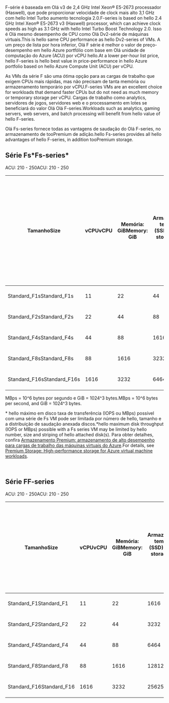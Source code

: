 <!-- F-series, Fs-series* -->

<span data-ttu-id="7b1f5-101">F-série é baseada em Olá v3 de 2,4 GHz Intel Xeon® E5-2673 processador (Haswell), que pode proporcionar velocidade de clock mais alto 3,1 GHz com hello Intel Turbo aumento tecnologia 2.0.</span><span class="sxs-lookup"><span data-stu-id="7b1f5-101">F-series is based on hello 2.4 GHz Intel Xeon® E5-2673 v3 (Haswell) processor, which can achieve clock speeds as high as 3.1 GHz with hello Intel Turbo Boost Technology 2.0.</span></span> <span data-ttu-id="7b1f5-102">Isso é Olá mesmo desempenho de CPU como Olá Dv2-série de máquinas virtuais.</span><span class="sxs-lookup"><span data-stu-id="7b1f5-102">This is hello same CPU performance as hello Dv2-series of VMs.</span></span>  <span data-ttu-id="7b1f5-103">A um preço de lista por hora inferior, Olá F série é melhor o valor de preço-desempenho em hello Azure portfólio com base em Olá unidade de computação do Azure (ACU) por vCPU hello.</span><span class="sxs-lookup"><span data-stu-id="7b1f5-103">At a lower per-hour list price, hello F-series is hello best value in price-performance in hello Azure portfolio based on hello Azure Compute Unit (ACU) per vCPU.</span></span> 

<span data-ttu-id="7b1f5-104">As VMs da série F são uma ótima opção para as cargas de trabalho que exigem CPUs mais rápidas, mas não precisam de tanta memória ou armazenamento temporário por vCPU.</span><span class="sxs-lookup"><span data-stu-id="7b1f5-104">F-series VMs are an excellent choice for workloads that demand faster CPUs but do not need as much memory or temporary storage per vCPU.</span></span>  <span data-ttu-id="7b1f5-105">Cargas de trabalho como analytics, servidores de jogos, servidores web e o processamento em lotes se beneficiará do valor Olá Olá F-series.</span><span class="sxs-lookup"><span data-stu-id="7b1f5-105">Workloads such as analytics, gaming servers, web servers, and batch processing will benefit from hello value of hello F-series.</span></span>

<span data-ttu-id="7b1f5-106">Olá Fs-series fornece todas as vantagens de saudação do Olá F-series, no armazenamento de tooPremium de adição.</span><span class="sxs-lookup"><span data-stu-id="7b1f5-106">hello Fs-series provides all hello advantages of hello F-series, in addition tooPremium storage.</span></span>

## <a name="fs-series"></a><span data-ttu-id="7b1f5-107">Série Fs*</span><span class="sxs-lookup"><span data-stu-id="7b1f5-107">Fs-series*</span></span>

<span data-ttu-id="7b1f5-108">ACU: 210 - 250</span><span class="sxs-lookup"><span data-stu-id="7b1f5-108">ACU: 210 - 250</span></span>

| <span data-ttu-id="7b1f5-109">Tamanho</span><span class="sxs-lookup"><span data-stu-id="7b1f5-109">Size</span></span> | <span data-ttu-id="7b1f5-110">vCPU</span><span class="sxs-lookup"><span data-stu-id="7b1f5-110">vCPU</span></span> | <span data-ttu-id="7b1f5-111">Memória: GiB</span><span class="sxs-lookup"><span data-stu-id="7b1f5-111">Memory: GiB</span></span> | <span data-ttu-id="7b1f5-112">Armazenamento temporário (SSD) GiB</span><span class="sxs-lookup"><span data-stu-id="7b1f5-112">Temp storage (SSD) GiB</span></span> | <span data-ttu-id="7b1f5-113">Discos de dados máximos</span><span class="sxs-lookup"><span data-stu-id="7b1f5-113">Max data disks</span></span> | <span data-ttu-id="7b1f5-114">Taxa de transferência máxima do disco em cache e armazenamento temporário: IOPS / MBps (tamanho do cache em GiB)</span><span class="sxs-lookup"><span data-stu-id="7b1f5-114">Max cached and temp storage throughput: IOPS / MBps (cache size in GiB)</span></span> | <span data-ttu-id="7b1f5-115">Taxa de transferência máxima do disco não armazenado em cache: IOPS / MBps</span><span class="sxs-lookup"><span data-stu-id="7b1f5-115">Max uncached disk throughput: IOPS / MBps</span></span> | <span data-ttu-id="7b1f5-116">Máximo de NICs/Desempenho de rede esperado (Mbps)</span><span class="sxs-lookup"><span data-stu-id="7b1f5-116">Max NICs / Expected network performance (Mbps)</span></span> |
| --- | --- | --- | --- | --- | --- | --- | --- |
| <span data-ttu-id="7b1f5-117">Standard_F1s</span><span class="sxs-lookup"><span data-stu-id="7b1f5-117">Standard_F1s</span></span> |<span data-ttu-id="7b1f5-118">1</span><span class="sxs-lookup"><span data-stu-id="7b1f5-118">1</span></span> |<span data-ttu-id="7b1f5-119">2</span><span class="sxs-lookup"><span data-stu-id="7b1f5-119">2</span></span> |<span data-ttu-id="7b1f5-120">4</span><span class="sxs-lookup"><span data-stu-id="7b1f5-120">4</span></span> |<span data-ttu-id="7b1f5-121">2</span><span class="sxs-lookup"><span data-stu-id="7b1f5-121">2</span></span> |<span data-ttu-id="7b1f5-122">4.000 / 32 (12)</span><span class="sxs-lookup"><span data-stu-id="7b1f5-122">4,000 / 32 (12)</span></span> |<span data-ttu-id="7b1f5-123">3.200 / 48</span><span class="sxs-lookup"><span data-stu-id="7b1f5-123">3,200 / 48</span></span> |<span data-ttu-id="7b1f5-124">2 / 750</span><span class="sxs-lookup"><span data-stu-id="7b1f5-124">2 / 750</span></span> |
| <span data-ttu-id="7b1f5-125">Standard_F2s</span><span class="sxs-lookup"><span data-stu-id="7b1f5-125">Standard_F2s</span></span> |<span data-ttu-id="7b1f5-126">2</span><span class="sxs-lookup"><span data-stu-id="7b1f5-126">2</span></span> |<span data-ttu-id="7b1f5-127">4</span><span class="sxs-lookup"><span data-stu-id="7b1f5-127">4</span></span> |<span data-ttu-id="7b1f5-128">8</span><span class="sxs-lookup"><span data-stu-id="7b1f5-128">8</span></span> |<span data-ttu-id="7b1f5-129">4</span><span class="sxs-lookup"><span data-stu-id="7b1f5-129">4</span></span> |<span data-ttu-id="7b1f5-130">8.000 / 64 (24)</span><span class="sxs-lookup"><span data-stu-id="7b1f5-130">8,000 / 64 (24)</span></span> |<span data-ttu-id="7b1f5-131">6.400 / 96</span><span class="sxs-lookup"><span data-stu-id="7b1f5-131">6,400 / 96</span></span> |<span data-ttu-id="7b1f5-132">2 / 1500</span><span class="sxs-lookup"><span data-stu-id="7b1f5-132">2 / 1500</span></span> |
| <span data-ttu-id="7b1f5-133">Standard_F4s</span><span class="sxs-lookup"><span data-stu-id="7b1f5-133">Standard_F4s</span></span> |<span data-ttu-id="7b1f5-134">4</span><span class="sxs-lookup"><span data-stu-id="7b1f5-134">4</span></span> |<span data-ttu-id="7b1f5-135">8</span><span class="sxs-lookup"><span data-stu-id="7b1f5-135">8</span></span> |<span data-ttu-id="7b1f5-136">16</span><span class="sxs-lookup"><span data-stu-id="7b1f5-136">16</span></span> |<span data-ttu-id="7b1f5-137">8</span><span class="sxs-lookup"><span data-stu-id="7b1f5-137">8</span></span> |<span data-ttu-id="7b1f5-138">16.000 / 128 (48)</span><span class="sxs-lookup"><span data-stu-id="7b1f5-138">16,000 / 128 (48)</span></span> |<span data-ttu-id="7b1f5-139">12.800 / 192</span><span class="sxs-lookup"><span data-stu-id="7b1f5-139">12,800 / 192</span></span> |<span data-ttu-id="7b1f5-140">4 / 3000</span><span class="sxs-lookup"><span data-stu-id="7b1f5-140">4 / 3000</span></span> |
| <span data-ttu-id="7b1f5-141">Standard_F8s</span><span class="sxs-lookup"><span data-stu-id="7b1f5-141">Standard_F8s</span></span> |<span data-ttu-id="7b1f5-142">8</span><span class="sxs-lookup"><span data-stu-id="7b1f5-142">8</span></span> |<span data-ttu-id="7b1f5-143">16</span><span class="sxs-lookup"><span data-stu-id="7b1f5-143">16</span></span> |<span data-ttu-id="7b1f5-144">32</span><span class="sxs-lookup"><span data-stu-id="7b1f5-144">32</span></span> |<span data-ttu-id="7b1f5-145">16</span><span class="sxs-lookup"><span data-stu-id="7b1f5-145">16</span></span> |<span data-ttu-id="7b1f5-146">32.000 / 256 (96)</span><span class="sxs-lookup"><span data-stu-id="7b1f5-146">32,000 / 256 (96)</span></span> |<span data-ttu-id="7b1f5-147">25.600 / 384</span><span class="sxs-lookup"><span data-stu-id="7b1f5-147">25,600 / 384</span></span> |<span data-ttu-id="7b1f5-148">8 / 6000</span><span class="sxs-lookup"><span data-stu-id="7b1f5-148">8 / 6000</span></span> |
| <span data-ttu-id="7b1f5-149">Standard_F16s</span><span class="sxs-lookup"><span data-stu-id="7b1f5-149">Standard_F16s</span></span> |<span data-ttu-id="7b1f5-150">16</span><span class="sxs-lookup"><span data-stu-id="7b1f5-150">16</span></span> |<span data-ttu-id="7b1f5-151">32</span><span class="sxs-lookup"><span data-stu-id="7b1f5-151">32</span></span> |<span data-ttu-id="7b1f5-152">64</span><span class="sxs-lookup"><span data-stu-id="7b1f5-152">64</span></span> |<span data-ttu-id="7b1f5-153">32</span><span class="sxs-lookup"><span data-stu-id="7b1f5-153">32</span></span> |<span data-ttu-id="7b1f5-154">64.000 / 512 (192)</span><span class="sxs-lookup"><span data-stu-id="7b1f5-154">64,000 / 512 (192)</span></span> |<span data-ttu-id="7b1f5-155">51.200 / 768</span><span class="sxs-lookup"><span data-stu-id="7b1f5-155">51,200 / 768</span></span> |<span data-ttu-id="7b1f5-156">8 / 6000-12000 &#8224;</span><span class="sxs-lookup"><span data-stu-id="7b1f5-156">8 / 6000-12000 &#8224;</span></span> |

<span data-ttu-id="7b1f5-157">MBps = 10^6 bytes por segundo e GiB = 1024^3 bytes.</span><span class="sxs-lookup"><span data-stu-id="7b1f5-157">MBps = 10^6 bytes per second, and GiB = 1024^3 bytes.</span></span>

<span data-ttu-id="7b1f5-158">* hello máximo em disco taxa de transferência (IOPS ou MBps) possível com uma série de Fs VM pode ser limitada por número de hello, tamanho e a distribuição de saudação anexada discos.</span><span class="sxs-lookup"><span data-stu-id="7b1f5-158">*hello maximum disk throughput (IOPS or MBps) possible with a Fs series VM may be limited by hello number, size and striping of hello attached disk(s).</span></span>  <span data-ttu-id="7b1f5-159">Para obter detalhes, confira [Armazenamento Premium: armazenamento de alto desempenho para cargas de trabalho das máquinas virtuais do Azure](../articles/storage/common/storage-premium-storage.md).</span><span class="sxs-lookup"><span data-stu-id="7b1f5-159">For details, see [Premium Storage: High-performance storage for Azure virtual machine workloads](../articles/storage/common/storage-premium-storage.md).</span></span>


<br>

## <a name="f-series"></a><span data-ttu-id="7b1f5-160">Série F</span><span class="sxs-lookup"><span data-stu-id="7b1f5-160">F-series</span></span>

<span data-ttu-id="7b1f5-161">ACU: 210 - 250</span><span class="sxs-lookup"><span data-stu-id="7b1f5-161">ACU: 210 - 250</span></span>

| <span data-ttu-id="7b1f5-162">Tamanho</span><span class="sxs-lookup"><span data-stu-id="7b1f5-162">Size</span></span>         | <span data-ttu-id="7b1f5-163">vCPU</span><span class="sxs-lookup"><span data-stu-id="7b1f5-163">vCPU</span></span> | <span data-ttu-id="7b1f5-164">Memória: GiB</span><span class="sxs-lookup"><span data-stu-id="7b1f5-164">Memory: GiB</span></span> | <span data-ttu-id="7b1f5-165">Armazenamento temporário (SSD) GiB</span><span class="sxs-lookup"><span data-stu-id="7b1f5-165">Temp storage (SSD) GiB</span></span> | <span data-ttu-id="7b1f5-166">Taxa de transferência máxima de armazenamento temporário: IOPS / MBps de leitura / MBps de gravação</span><span class="sxs-lookup"><span data-stu-id="7b1f5-166">Max temp storage throughput: IOPS / Read MBps / Write MBps</span></span> | <span data-ttu-id="7b1f5-167">Discos de dados máximos / taxa de transferência: IOPS</span><span class="sxs-lookup"><span data-stu-id="7b1f5-167">Max data disks / throughput: IOPS</span></span> | <span data-ttu-id="7b1f5-168">Máximo de NICs/Desempenho de rede esperado (Mbps)</span><span class="sxs-lookup"><span data-stu-id="7b1f5-168">Max NICs / Expected network performance (Mbps)</span></span> |
|--------------|-----------|-------------|----------------|----------------------------------------------------------|-----------------------------------|------------------------------|
| <span data-ttu-id="7b1f5-169">Standard_F1</span><span class="sxs-lookup"><span data-stu-id="7b1f5-169">Standard_F1</span></span>  | <span data-ttu-id="7b1f5-170">1</span><span class="sxs-lookup"><span data-stu-id="7b1f5-170">1</span></span>         | <span data-ttu-id="7b1f5-171">2</span><span class="sxs-lookup"><span data-stu-id="7b1f5-171">2</span></span>           | <span data-ttu-id="7b1f5-172">16</span><span class="sxs-lookup"><span data-stu-id="7b1f5-172">16</span></span>             | <span data-ttu-id="7b1f5-173">3000 / 46 / 23</span><span class="sxs-lookup"><span data-stu-id="7b1f5-173">3000 / 46 / 23</span></span>                                           | <span data-ttu-id="7b1f5-174">2 / 2 x 500</span><span class="sxs-lookup"><span data-stu-id="7b1f5-174">2 / 2x500</span></span>                         | <span data-ttu-id="7b1f5-175">2 / 750</span><span class="sxs-lookup"><span data-stu-id="7b1f5-175">2 / 750</span></span>                 |
| <span data-ttu-id="7b1f5-176">Standard_F2</span><span class="sxs-lookup"><span data-stu-id="7b1f5-176">Standard_F2</span></span>  | <span data-ttu-id="7b1f5-177">2</span><span class="sxs-lookup"><span data-stu-id="7b1f5-177">2</span></span>         | <span data-ttu-id="7b1f5-178">4</span><span class="sxs-lookup"><span data-stu-id="7b1f5-178">4</span></span>           | <span data-ttu-id="7b1f5-179">32</span><span class="sxs-lookup"><span data-stu-id="7b1f5-179">32</span></span>             | <span data-ttu-id="7b1f5-180">6000 / 93 / 46</span><span class="sxs-lookup"><span data-stu-id="7b1f5-180">6000 / 93 / 46</span></span>                                           | <span data-ttu-id="7b1f5-181">4 / 4 x 500</span><span class="sxs-lookup"><span data-stu-id="7b1f5-181">4 / 4x500</span></span>                         | <span data-ttu-id="7b1f5-182">2 / 1500</span><span class="sxs-lookup"><span data-stu-id="7b1f5-182">2 / 1500</span></span>                     |
| <span data-ttu-id="7b1f5-183">Standard_F4</span><span class="sxs-lookup"><span data-stu-id="7b1f5-183">Standard_F4</span></span>  | <span data-ttu-id="7b1f5-184">4</span><span class="sxs-lookup"><span data-stu-id="7b1f5-184">4</span></span>         | <span data-ttu-id="7b1f5-185">8</span><span class="sxs-lookup"><span data-stu-id="7b1f5-185">8</span></span>           | <span data-ttu-id="7b1f5-186">64</span><span class="sxs-lookup"><span data-stu-id="7b1f5-186">64</span></span>             | <span data-ttu-id="7b1f5-187">12000 / 187 / 93</span><span class="sxs-lookup"><span data-stu-id="7b1f5-187">12000 / 187 / 93</span></span>                                         | <span data-ttu-id="7b1f5-188">8 / 8 x 500</span><span class="sxs-lookup"><span data-stu-id="7b1f5-188">8 / 8x500</span></span>                         | <span data-ttu-id="7b1f5-189">4 / 3000</span><span class="sxs-lookup"><span data-stu-id="7b1f5-189">4 / 3000</span></span>                     |
| <span data-ttu-id="7b1f5-190">Standard_F8</span><span class="sxs-lookup"><span data-stu-id="7b1f5-190">Standard_F8</span></span>  | <span data-ttu-id="7b1f5-191">8</span><span class="sxs-lookup"><span data-stu-id="7b1f5-191">8</span></span>         | <span data-ttu-id="7b1f5-192">16</span><span class="sxs-lookup"><span data-stu-id="7b1f5-192">16</span></span>          | <span data-ttu-id="7b1f5-193">128</span><span class="sxs-lookup"><span data-stu-id="7b1f5-193">128</span></span>            | <span data-ttu-id="7b1f5-194">24000 / 375 / 187</span><span class="sxs-lookup"><span data-stu-id="7b1f5-194">24000 / 375 / 187</span></span>                                        | <span data-ttu-id="7b1f5-195">16 / 16 x 500</span><span class="sxs-lookup"><span data-stu-id="7b1f5-195">16 / 16x500</span></span>                       | <span data-ttu-id="7b1f5-196">8 / 6000</span><span class="sxs-lookup"><span data-stu-id="7b1f5-196">8 / 6000</span></span>                     |
| <span data-ttu-id="7b1f5-197">Standard_F16</span><span class="sxs-lookup"><span data-stu-id="7b1f5-197">Standard_F16</span></span> | <span data-ttu-id="7b1f5-198">16</span><span class="sxs-lookup"><span data-stu-id="7b1f5-198">16</span></span>        | <span data-ttu-id="7b1f5-199">32</span><span class="sxs-lookup"><span data-stu-id="7b1f5-199">32</span></span>          | <span data-ttu-id="7b1f5-200">256</span><span class="sxs-lookup"><span data-stu-id="7b1f5-200">256</span></span>            | <span data-ttu-id="7b1f5-201">48000 / 750 / 375</span><span class="sxs-lookup"><span data-stu-id="7b1f5-201">48000 / 750 / 375</span></span>                                        | <span data-ttu-id="7b1f5-202">32 / 32 x 500</span><span class="sxs-lookup"><span data-stu-id="7b1f5-202">32 / 32x500</span></span>                       | <span data-ttu-id="7b1f5-203">8 / 6000 - 12000 &#8224;</span><span class="sxs-lookup"><span data-stu-id="7b1f5-203">8 / 6000 - 12000 &#8224;</span></span>           |


<br>


